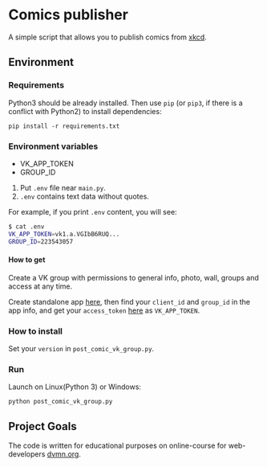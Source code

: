# Comics publisher

A simple script that allows you to publish comics from [xkcd](https://xkcd.com/).

## Environment


### Requirements

Python3 should be already installed. 
Then use `pip` (or `pip3`, if there is a conflict with Python2) to install dependencies:
```
pip install -r requirements.txt
```

### Environment variables

- VK_APP_TOKEN
- GROUP_ID

1. Put `.env` file near `main.py`.
2. `.env` contains text data without quotes.

For example, if you print `.env` content, you will see:

```bash
$ cat .env
VK_APP_TOKEN=vk1.a.VGIbB6RUQ...
GROUP_ID=223543057
```

#### How to get

Create a VK group with permissions to general info,
photo, wall, groups and access at any time. 

Create standalone app [here](https://vk.com/dev),
then find your `client_id` and `group_id` in the app info, and get your `access_token` [here](https://vk.com/dev/implicit_flow_user)
as `VK_APP_TOKEN`.

### How to install

Set your `version` in `post_comic_vk_group.py`.

### Run

Launch on Linux(Python 3) or Windows:
```
python post_comic_vk_group.py
```

## Project Goals

The code is written for educational purposes on online-course for web-developers [dvmn.org](https://dvmn.org/).